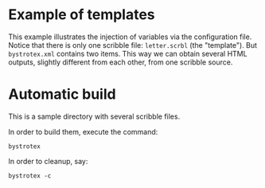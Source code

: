 
Example of templates
====================

This example illustrates the injection of variables via the configuration file.
Notice that there is only one scribble file: `letter.scrbl` (the "template"). 
But `bystrotex.xml` contains two items. This way we can obtain several HTML outputs,
slightly different from each other, from one scribble source. 

Automatic build
===============

This is a sample directory with several scribble files.

In order to build them, execute the command:

    bystrotex

In order to cleanup, say:

    bystrotex -c

